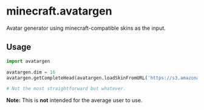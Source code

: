 minecraft.avatargen
===================

Avatar generator using minecraft-compatible skins as the input.

Usage
-----

```python
import avatargen

avatargen.dim = 16
avatargen.getCompleteHead(avatargen.loadSkinFromURL('https://s3.amazonaws.com/MinecraftSkins/Notch.png')).save('Notch_head.png','PNG')

# Not the most straightforward but whatever.
```

**Note:** This is __not__ intended for the average user to use.
